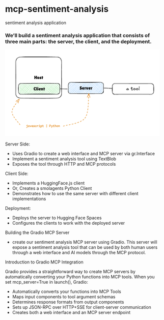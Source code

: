 # mcp-sentiment-analysis
sentiment analysis application 

### We’ll build a sentiment analysis application that consists of three main parts: the server, the client, and the deployment.


![alt text](image.png)

Server Side:

* Uses Gradio to create a web interface and MCP server via gr.Interface
* Implement a sentiment analysis tool using TextBlob
* Exposes the tool through HTTP and MCP protocols

Client Side:

* Implements a HuggingFace.js client
* Or, Creates a smolagents Python Client
* Demonstrates how to use the same server with different client implementations

Deployment:
* Deploys the server to Hugging Face Spaces
* Configures the clients to work with the deployed server

Building the Gradio MCP Server
* create our sentiment analysis MCP server using Gradio. This server will expose a sentiment analysis tool that can be used by both human users through a web interface and AI models through the MCP protocol.

Introduction to Gradio MCP Integration

Gradio provides a straightforward way to create MCP servers by automatically converting your Python functions into MCP tools. When you set mcp_server=True in launch(), Gradio:

* Automatically converts your functions into MCP Tools
* Maps input components to tool argument schemas
* Determines response formats from output components
* Sets up JSON-RPC over HTTP+SSE for client-server communication
* Creates both a web interface and an MCP server endpoint
